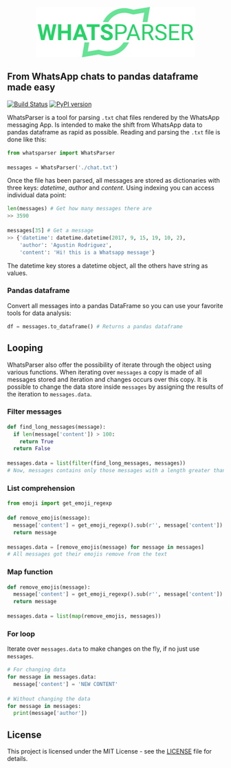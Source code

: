 <p align="center">
  <img src="assets/logo.png"/>
</p>

## From WhatsApp chats to pandas dataframe made easy

[![Build Status](https://travis-ci.org/nonsignificantp/whatsparser.svg?branch=master)](https://travis-ci.org/nonsignificantp/whatsparser) [![PyPI version](https://badge.fury.io/py/WhatsParser.svg)](https://badge.fury.io/py/WhatsParser)

WhatsParser is a tool for parsing `.txt` chat files rendered by the WhatsApp messaging App. Is intended to make the shift from WhatsApp data to pandas dataframe as rapid as possible. Reading and parsing the `.txt` file is done like this:

```python
from whatsparser import WhatsParser

messages = WhatsParser('./chat.txt')
```

Once the file has been parsed, all messages are stored as dictionaries with three keys: _datetime_, _author_ and _content_. Using indexing you can access individual data point:

```Python
len(messages) # Get how many messages there are
>> 3590

messages[35] # Get a message
>> {'datetime': datetime.datetime(2017, 9, 15, 19, 10, 2),
    'author': 'Agustin Rodriguez',
    'content': 'Hi! this is a Whatsapp message'}
```

The datetime key stores a datetime object, all the others have string as values.

### Pandas dataframe

Convert all messages into a pandas DataFrame so you can use your favorite tools for data analysis:

```Python
df = messages.to_dataframe() # Returns a pandas dataframe
```

## Looping

WhatsParser also offer the possibility of iterate through the object using various functions. When iterating over `messages` a copy is made of all messages stored and iteration and changes occurs over this copy. It is possible to change the data store inside `messages` by assigning the results of the iteration to `messages.data`.

### Filter messages

```Python
def find_long_messages(message):
  if len(message['content']) > 100:
    return True
  return False

messages.data = list(filter(find_long_messages, messages))
# Now, messages contains only those messages with a length greater than 100 characters.
```

### List comprehension

```Python
from emoji import get_emoji_regexp

def remove_emojis(message):
  message['content'] = get_emoji_regexp().sub(r'', message['content'])
  return message

messages.data = [remove_emojis(message) for message in messages]
# All messages got their emojis remove from the text
```

### Map function

```Python
def remove_emojis(message):
  message['content'] = get_emoji_regexp().sub(r'', message['content'])
  return message

messages.data = list(map(remove_emojis, messages))
```

### For loop

Iterate over `messages.data` to make changes on the fly, if no just use `messages`.

```Python
# For changing data
for message in messages.data:
  message['content'] = 'NEW CONTENT'

# Without changing the data
for message in messages:
  print(message['author'])

```

## License

This project is licensed under the MIT License - see the [LICENSE](LICENSE) file for details.
